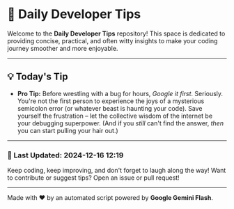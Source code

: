
# 🌟 Daily Developer Tips

Welcome to the **Daily Developer Tips** repository! This space is dedicated to providing concise, practical, and often witty insights to make your coding journey smoother and more enjoyable.

---

## 💡 Today's Tip

- **Pro Tip:**  Before wrestling with a bug for hours,  *Google it first*.  Seriously.  You're not the first person to experience the joys of a mysterious semicolon error (or whatever beast is haunting your code).  Save yourself the frustration – let the collective wisdom of the internet be your debugging superpower.  (And if you *still* can't find the answer, *then* you can start pulling your hair out.)

---

### 📅 Last Updated: 2024-12-16 12:19

Keep coding, keep improving, and don't forget to laugh along the way! Want to contribute or suggest tips? Open an issue or pull request!

---

Made with ❤️ by an automated script powered by **Google Gemini Flash**.
